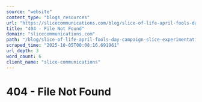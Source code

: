 ```yaml
---
source: "website"
content_type: "blogs_resources"
url: "https://slicecommunications.com/blog/slice-of-life-april-fools-day-campaign-slice-experimentation-series/slice-of-life-video-rev"
title: "404 - File Not Found"
domain: "slicecommunications.com"
path: "/blog/slice-of-life-april-fools-day-campaign-slice-experimentation-series/slice-of-life-video-rev"
scraped_time: "2025-10-05T00:08:16.691961"
url_depth: 3
word_count: 6
client_name: "slice-communications"
---
```


# 404 - File Not Found